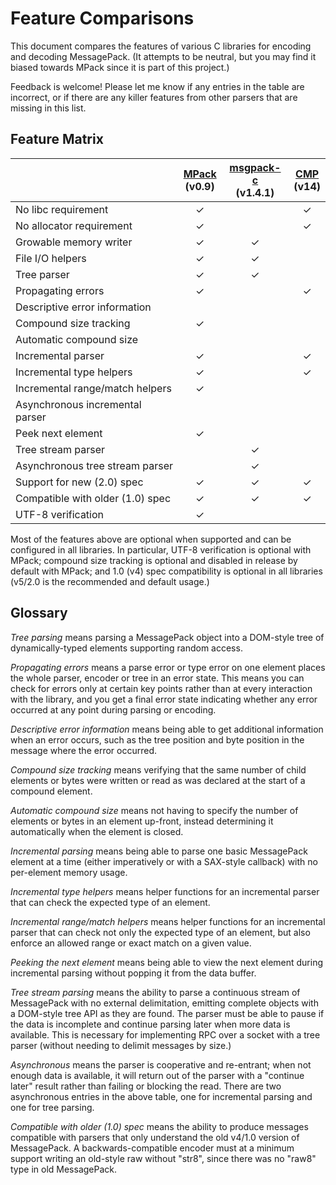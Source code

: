 
# Feature Comparisons

This document compares the features of various C libraries for encoding and decoding MessagePack. (It attempts to be neutral, but you may find it biased towards MPack since it is part of this project.)

Feedback is welcome! Please let me know if any entries in the table are incorrect, or if there are any killer features from other parsers that are missing in this list.

## Feature Matrix

[mpack]: https://github.com/ludocode/mpack
[msgpack-c]: https://github.com/msgpack/msgpack-c
[cmp]: https://github.com/camgunz/cmp

|    | [MPack][mpack]<br>(v0.9) | [msgpack-c][msgpack-c]<br>(v1.4.1) | [CMP][cmp]<br>(v14) |
|:------------------------------------|:---:|:---:|:---:|
| No libc requirement                 | ✓   |     | ✓   |
| No allocator requirement            | ✓   |     | ✓   |
| Growable memory writer              | ✓   | ✓   |     |
| File I/O helpers                    | ✓   | ✓   |     |
| Tree parser                         | ✓   | ✓   |     |
| Propagating errors                  | ✓   |     | ✓   |
| Descriptive error information       |     |     |     |
| Compound size tracking              | ✓   |     |     |
| Automatic compound size             |     |     |     |
| Incremental parser                  | ✓   |     | ✓   |
| Incremental type helpers            | ✓   |     | ✓   |
| Incremental range/match helpers     | ✓   |     |     |
| Asynchronous incremental parser     |     |     |     |
| Peek next element                   | ✓   |     |     |
| Tree stream parser                  |     | ✓   |     |
| Asynchronous tree stream parser     |     | ✓   |     |
| Support for new (2.0) spec          | ✓   | ✓   | ✓   |
| Compatible with older (1.0) spec    | ✓   | ✓   | ✓   |
| UTF-8 verification                  | ✓   |     |     |

Most of the features above are optional when supported and can be configured in all libraries. In particular, UTF-8 verification is optional with MPack; compound size tracking is optional and disabled in release by default with MPack; and 1.0 (v4) spec compatibility is optional in all libraries (v5/2.0 is the recommended and default usage.)

## Glossary

*Tree parsing* means parsing a MessagePack object into a DOM-style tree of dynamically-typed elements supporting random access.

*Propagating errors* means a parse error or type error on one element places the whole parser, encoder or tree in an error state. This means you can check for errors only at certain key points rather than at every interaction with the library, and you get a final error state indicating whether any error occurred at any point during parsing or encoding.

*Descriptive error information* means being able to get additional information when an error occurs, such as the tree position and byte position in the message where the error occurred.

*Compound size tracking* means verifying that the same number of child elements or bytes were written or read as was declared at the start of a compound element.

*Automatic compound size* means not having to specify the number of elements or bytes in an element up-front, instead determining it automatically when the element is closed.

*Incremental parsing* means being able to parse one basic MessagePack element at a time (either imperatively or with a SAX-style callback) with no per-element memory usage.

*Incremental type helpers* means helper functions for an incremental parser that can check the expected type of an element.

*Incremental range/match helpers* means helper functions for an incremental parser that can check not only the expected type of an element, but also enforce an allowed range or exact match on a given value.

*Peeking the next element* means being able to view the next element during incremental parsing without popping it from the data buffer.

*Tree stream parsing* means the ability to parse a continuous stream of MessagePack with no external delimitation, emitting complete objects with a DOM-style tree API as they are found. The parser must be able to pause if the data is incomplete and continue parsing later when more data is available. This is necessary for implementing RPC over a socket with a tree parser (without needing to delimit messages by size.)

*Asynchronous* means the parser is cooperative and re-entrant; when not enough data is available, it will return out of the parser with a "continue later" result rather than failing or blocking the read. There are two asynchronous entries in the above table, one for incremental parsing and one for tree parsing.

*Compatible with older (1.0) spec* means the ability to produce messages compatible with parsers that only understand the old v4/1.0 version of MessagePack. A backwards-compatible encoder must at a minimum support writing an old-style raw without "str8", since there was no "raw8" type in old MessagePack.

